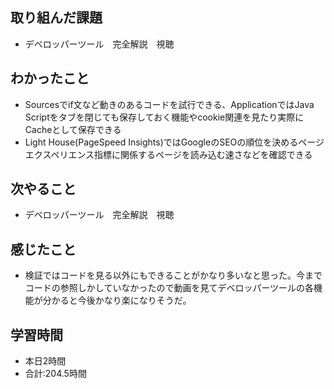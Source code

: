 ## 取り組んだ課題
- デベロッパーツール　完全解説　視聴
## わかったこと
- Sourcesでif文など動きのあるコードを試行できる、ApplicationではJava Scriptをタブを閉じても保存しておく機能やcookie関連を見たり実際にCacheとして保存できる
- Light House(PageSpeed Insights)ではGoogleのSEOの順位を決めるページエクスペリエンス指標に関係するページを読み込む速さなどを確認できる
## 次やること
- デベロッパーツール　完全解説　視聴
## 感じたこと
- 検証ではコードを見る以外にもできることがかなり多いなと思った。今までコードの参照しかしていなかったので動画を見てデベロッパーツールの各機能が分かると今後かなり楽になりそうだ。
## 学習時間
- 本日2時間<br>
- 合計:204.5時間
